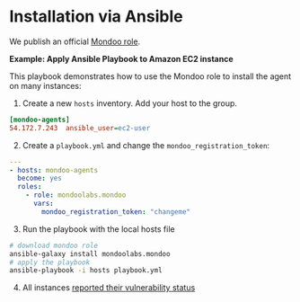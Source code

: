 # Installation via Ansible

We publish an official [Mondoo role](https://galaxy.ansible.com/mondoolabs/mondoo).

**Example: Apply Ansible Playbook to Amazon EC2 instance**

This playbook demonstrates how to use the Mondoo role to install the agent on many instances: 

1. Create a new `hosts` inventory. Add your host to the group.

```ini
[mondoo-agents]
54.172.7.243  ansible_user=ec2-user
```

2. Create a `playbook.yml` and change the `mondoo_registration_token`:

```yaml
---
- hosts: mondoo-agents
  become: yes
  roles:
    - role: mondoolabs.mondoo
      vars:
        mondoo_registration_token: "changeme"
```

3. Run the playbook with the local hosts file

```bash
# download mondoo role
ansible-galaxy install mondoolabs.mondoo
# apply the playbook
ansible-playbook -i hosts playbook.yml
```

4. All instances [reported their vulnerability status](https://mondoo.app/)